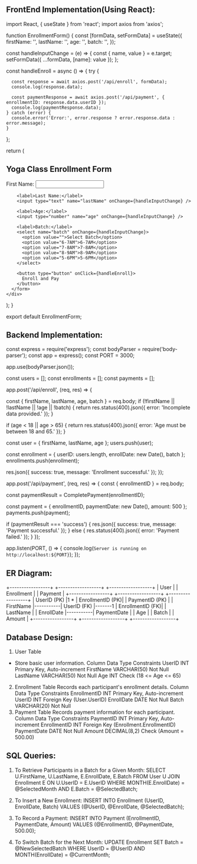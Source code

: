 
## FrontEnd Implementation(Using React):
import React, { useState } from 'react';
import axios from 'axios';

function EnrollmentForm() {
  const [formData, setFormData] = useState({
    firstName: '',
    lastName: '',
    age: '',
    batch: '',
  });

  const handleInputChange = (e) => {
    const { name, value } = e.target;
    setFormData({ ...formData, [name]: value });
  };

  const handleEnroll = async () => {
    try {
      
      const response = await axios.post('/api/enroll', formData);
      console.log(response.data);

      const paymentResponse = await axios.post('/api/payment', { enrollmentID: response.data.userID });
      console.log(paymentResponse.data);
    } catch (error) {
      console.error('Error:', error.response ? error.response.data : error.message);
    }
  };

  return (
    <div>
      <h2>Yoga Class Enrollment Form</h2>
      <form>
        <label>First Name:</label>
        <input type="text" name="firstName" onChange={handleInputChange} />

        <label>Last Name:</label>
        <input type="text" name="lastName" onChange={handleInputChange} />

        <label>Age:</label>
        <input type="number" name="age" onChange={handleInputChange} />

        <label>Batch:</label>
        <select name="batch" onChange={handleInputChange}>
          <option value="">Select Batch</option>
          <option value="6-7AM">6-7AM</option>
          <option value="7-8AM">7-8AM</option>
          <option value="8-9AM">8-9AM</option>
          <option value="5-6PM">5-6PM</option>
        </select>

        <button type="button" onClick={handleEnroll}>
          Enroll and Pay
        </button>
      </form>
    </div>
  );
}

export default EnrollmentForm;
## Backend Implementation:
const express = require('express');
const bodyParser = require('body-parser');
const app = express();
const PORT = 3000;

app.use(bodyParser.json());

const users = [];
const enrollments = [];
const payments = [];

app.post('/api/enroll', (req, res) => {
  
  const { firstName, lastName, age, batch } = req.body;
  if (!firstName || !lastName || !age || !batch) {
    return res.status(400).json({ error: 'Incomplete data provided.' });
  }

  
  if (age < 18 || age > 65) {
    return res.status(400).json({ error: 'Age must be between 18 and 65.' });
  }


  const user = { firstName, lastName, age };
  users.push(user);

  const enrollment = { userID: users.length, enrollDate: new Date(), batch };
  enrollments.push(enrollment);


  res.json({ success: true, message: 'Enrollment successful.' });
});

app.post('/api/payment', (req, res) => {
  const { enrollmentID } = req.body;

  const paymentResult = CompletePayment(enrollmentID);


  const payment = { enrollmentID, paymentDate: new Date(), amount: 500 };
  payments.push(payment);

 
  if (paymentResult === 'success') {
    res.json({ success: true, message: 'Payment successful.' });
  } else {
    res.status(400).json({ error: 'Payment failed.' });
  }
});

app.listen(PORT, () => {
  console.log(`Server is running on http://localhost:${PORT}`);
});

## ER Diagram:
+-----------------+           +------------------+           +------------------+
|      User       |           |    Enrollment    |           |     Payment      |
+-----------------+           +------------------+           +------------------+
| UserID (PK)     |1        * | EnrollmentID (PK)|           | PaymentID (PK)   |
| FirstName       |-----------| UserID (FK)      |-------1   | EnrollmentID (FK)|
| LastName        |           | EnrollDate       |-----------| PaymentDate      |
| Age             |           | Batch            |           | Amount           |
+-----------------+           +------------------+           +------------------+

## Database Design:
1. User Table
- Store basic user information.
Column	   Data Type	  Constraints
UserID	   INT	        Primary Key, Auto-increment
FirstName	 VARCHAR(50)	Not Null
LastName	 VARCHAR(50)	Not Null
Age	       INT	        Check (18 <= Age <= 65)
2. Enrollment Table
Records each participant's enrollment details.
Column	      Data Type	    Constraints
EnrollmentID	INT	          Primary Key, Auto-increment
UserID	      INT         	Foreign Key (User.UserID)
EnrollDate	  DATE	        Not Null
Batch	        VARCHAR(20)	  Not Null
3. Payment Table
Records payment information for each participant.
Column	      Data Type	      Constraints
PaymentID	    INT           	Primary Key, Auto-increment
EnrollmentID	INT           	Foreign Key (Enrollment.EnrollmentID)
PaymentDate 	DATE          	Not Null
Amount	      DECIMAL(8,2)	  Check (Amount = 500.00)

## SQL Queries:
1. To Retrieve Participants in a Batch for a Given Month:
SELECT
    U.FirstName,
    U.LastName,
    E.EnrollDate,
    E.Batch
FROM
    User U
JOIN
    Enrollment E ON U.UserID = E.UserID
WHERE
    MONTH(E.EnrollDate) = @SelectedMonth
    AND E.Batch = @SelectedBatch;

2. To Insert a New Enrollment:
INSERT INTO Enrollment (UserID, EnrollDate, Batch)
VALUES (@UserID, @EnrollDate, @SelectedBatch);

3. To Record a Payment:
INSERT INTO Payment (EnrollmentID, PaymentDate, Amount)
VALUES (@EnrollmentID, @PaymentDate, 500.00);

4. To Switch Batch for the Next Month:
UPDATE
    Enrollment
SET
    Batch = @NewSelectedBatch
WHERE
    UserID = @UserID
    AND MONTH(EnrollDate) = @CurrentMonth;
